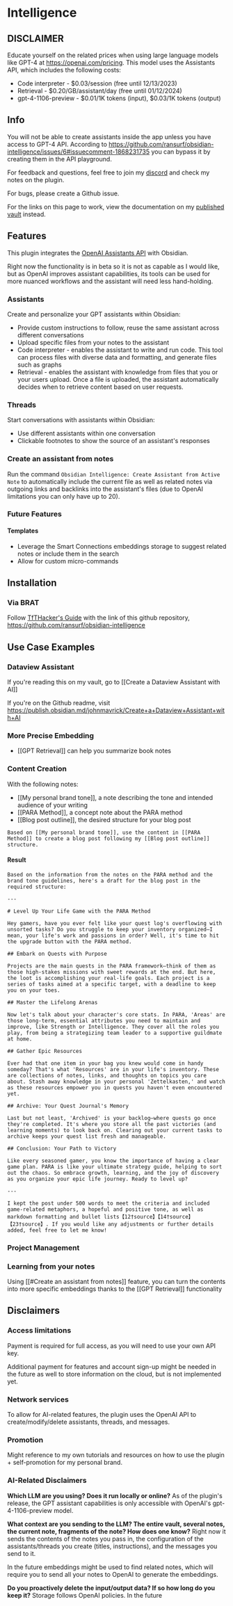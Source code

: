 # Intelligence

## DISCLAIMER
Educate yourself on the related prices when using large language models like GPT-4 at https://openai.com/pricing. This model uses the Assistants API, which includes the following costs:
- Code interpreter - $0.03/session (free until 12/13/2023)
- Retrieval - $0.20/GB/assistant/day (free until 01/12/2024)
- gpt-4-1106-preview - $0.01/1K tokens (input), $0.03/1K tokens (output)
## Info
You will not be able to create assistants inside the app unless you have access to GPT-4 API. According to https://github.com/ransurf/obsidian-intelligence/issues/6#issuecomment-1868231735 you can bypass it by creating them in the API playground.

For feedback and questions, feel free to join my [discord](https://discord.com/invite/aQgbyj522e) and check my notes on the plugin.

For bugs, please create a Github issue.

For the links on this page to work, view the documentation on my [published vault](https://publish.obsidian.md/johnmavrick/My+Areas/%E2%9B%B0%EF%B8%8F+Obsidian+Intelligence) instead.
## Features
This plugin integrates the [OpenAI Assistants API](https://platform.openai.com/docs/assistants/overview) with Obsidian.

Right now the functionality is in beta so it is not as capable as I would like, but as OpenAI improves assistant capabilities, its tools can be used for more nuanced workflows and the assistant will need less hand-holding.
### Assistants
Create and personalize your GPT assistants within Obsidian:
- Provide custom instructions to follow, reuse the same assistant across different conversations
- Upload specific files from your notes to the assistant
- Code interpreter - enables the assistant to write and run code. This tool can process files with diverse data and formatting, and generate files such as graphs
- Retrieval - enables the assistant with knowledge from files that you or your users upload. Once a file is uploaded, the assistant automatically decides when to retrieve content based on user requests.
### Threads
Start conversations with assistants within Obsidian:
- Use different assistants within one conversation
- Clickable footnotes to show the source of an assistant's responses
### Create an assistant from notes
Run the command `Obsidian Intelligence: Create Assistant from Active Note` to automatically include the current file as well as related notes via outgoing links and backlinks into the assistant's files (due to OpenAI limitations you can only have up to 20).
### Future Features
#### Templates
- Leverage the Smart Connections embeddings storage to suggest related notes or include them in the search
- Allow for custom micro-commands
## Installation
### Via BRAT
Follow [TfTHacker's Guide](https://tfthacker.com/Obsidian+Plugins+by+TfTHacker/BRAT+-+Beta+Reviewer's+Auto-update+Tool/Quick+guide+for+using+BRAT) with the link of this github repository, https://github.com/ransurf/obsidian-intelligence
## Use Case Examples
### Dataview Assistant
If you're reading this on my vault, go to [[Create a Dataview Assistant with AI]]

If you're on the Github readme, visit https://publish.obsidian.md/johnmavrick/Create+a+Dataview+Assistant+with+AI
### More Precise Embedding
- [[GPT Retrieval]] can help you summarize book notes
### Content Creation
With the following notes:
- [[My personal brand tone]], a note describing the tone and intended audience of your writing
- [[PARA Method]], a concept note about the PARA method
- [[Blog post outline]], the desired structure for your blog post

```
Based on [[My personal brand tone]], use the content in [[PARA Method]] to create a blog post following my [[Blog post outline]] structure.
```

#### Result
```
Based on the information from the notes on the PARA method and the brand tone guidelines, here's a draft for the blog post in the required structure:

---

# Level Up Your Life Game with the PARA Method

Hey gamers, have you ever felt like your quest log's overflowing with unsorted tasks? Do you struggle to keep your inventory organized—I mean, your life's work and passions in order? Well, it's time to hit the upgrade button with the PARA method.

## Embark on Quests with Purpose

Projects are the main quests in the PARA framework—think of them as those high-stakes missions with sweet rewards at the end. But here, the loot is accomplishing your real-life goals. Each project is a series of tasks aimed at a specific target, with a deadline to keep you on your toes.

## Master the Lifelong Arenas

Now let's talk about your character's core stats. In PARA, 'Areas' are those long-term, essential attributes you need to maintain and improve, like Strength or Intelligence. They cover all the roles you play, from being a strategizing team leader to a supportive guildmate at home.

## Gather Epic Resources

Ever had that one item in your bag you knew would come in handy someday? That's what 'Resources' are in your life's inventory. These are collections of notes, links, and thoughts on topics you care about. Stash away knowledge in your personal 'Zettelkasten,' and watch as these resources empower you in quests you haven't even encountered yet.

## Archive: Your Quest Journal's Memory

Last but not least, 'Archived' is your backlog—where quests go once they're completed. It's where you store all the past victories (and learning moments) to look back on. Clearing out your current tasks to archive keeps your quest list fresh and manageable.

## Conclusion: Your Path to Victory

Like every seasoned gamer, you know the importance of having a clear game plan. PARA is like your ultimate strategy guide, helping to sort out the chaos. So embrace growth, learning, and the joy of discovery as you organize your epic life journey. Ready to level up?

---

I kept the post under 500 words to meet the criteria and included game-related metaphors, a hopeful and positive tone, as well as markdown formatting and bullet lists【12†source】【14†source】【23†source】. If you would like any adjustments or further details added, feel free to let me know!
```
### Project Management
### Learning from your notes
Using [[#Create an assistant from notes]] feature, you can turn the contents into more specific embeddings thanks to the [[GPT Retrieval]] functionality

## Disclaimers
### Access limitations
Payment is required for full access, as you will need to use your own API key.

Additional payment for features and account sign-up might be needed in the future as well to store information on the cloud, but is not implemented yet.
### Network services
To allow for AI-related features, the plugin uses the OpenAI API to create/modify/delete assistants, threads, and messages.
### Promotion
Might reference to my own tutorials and resources on how to use the plugin + self-promotion for my personal brand.
### AI-Related Disclaimers
**Which LLM are you using? Does it run locally or online?**
As of the plugin's release, the GPT assistant capabilities is only accessible with OpenAI's gpt-4-1106-preview model.

**What context are you sending to the LLM? The entire vault, several notes, the current note, fragments of the note? How does one know?**
Right now it sends the contents of the notes you pass in, the configuration of the assistants/threads you create (titles, instructions), and the messages you send to it.

In the future embeddings might be used to find related notes, which will require you to send all your notes to OpenAI to generate the embeddings.

**Do you proactively delete the input/output data? If so how long do you keep it?**
Storage follows OpenAI policies. In the future

